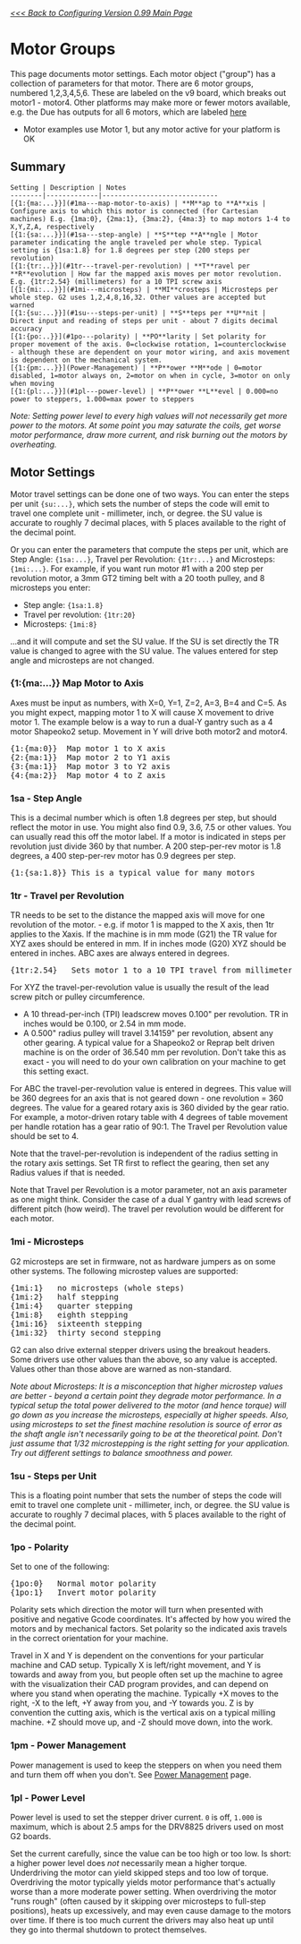 _[<<< Back to Configuring Version 0.99 Main Page](Configuring-Version-0.99)_

# Motor Groups
This page documents motor settings. Each motor object ("group") has a collection of parameters for that motor. There are 6 motor groups, numbered 1,2,3,4,5,6. These are labeled on the v9 board, which breaks out motor1 - motor4. Other platforms may make more or fewer motors available, e.g. the Due has outputs for all 6 motors, which are labeled [here](Arduino-DUE-Pinout-for-g2core)

- Motor examples use Motor 1, but any motor active for your platform is OK

## Summary

	Setting | Description | Notes
	--------|-------------|-----------------------------
	[{1:{ma:...}}](#1ma---map-motor-to-axis) | **M**ap to **A**xis | Configure axis to which this motor is connected (for Cartesian machines) E.g. {1ma:0}, {2ma:1}, {3ma:2}, {4ma:3} to map motors 1-4 to X,Y,Z,A, respectively
	[{1:{sa:...}}](#1sa---step-angle) | **S**tep **A**ngle | Motor parameter indicating the angle traveled per whole step. Typical setting is {1sa:1.8} for 1.8 degrees per step (200 steps per revolution)
	[{1:{tr:..}}](#1tr---travel-per-revolution) | **T**ravel per **R**evolution | How far the mapped axis moves per motor revolution. E.g. {1tr:2.54} (millimeters) for a 10 TPI screw axis
	[{1:{mi:...}}](#1mi---microsteps) | **MI**crosteps | Microsteps per whole step. G2 uses 1,2,4,8,16,32. Other values are accepted but warned
	[{1:{su:...}}](#1su---steps-per-unit) | **S**teps per **U**nit | Direct input and reading of steps per unit - about 7 digits decimal accuracy
	[{1:{po:..}}](#1po---polarity) | **PO**larity | Set polarity for proper movement of the axis. 0=clockwise rotation, 1=counterclockwise - although these are dependent on your motor wiring, and axis movement is dependent on the mechanical system.
	[{1:{pm:...}}](Power-Management) | **P**ower **M**ode | 0=motor disabled, 1=motor always on, 2=motor on when in cycle, 3=motor on only when moving
	[{1:{pl:...}}](#1pl---power-level) | **P**ower **L**evel | 0.000=no power to steppers, 1.000=max power to steppers

_Note: Setting power level to every high values will not necessarily get more power to the motors. At some point you may  saturate the coils, get worse motor performance, draw more current, and risk burning out the motors by overheating._

## Motor Settings
Motor travel settings can be done one of two ways. You can enter the steps per unit `{su:...}`, which sets the number of steps the code will emit to travel one complete unit - millimeter, inch, or degree. the SU value is accurate to roughly 7 decimal places, with 5 places available to the right of the decimal point.

Or you can enter the parameters that compute the steps per unit, which are Step Angle: `{1sa:...}`, Travel per Revolution: `{1tr:...}` and Microsteps: `{1mi:...}`. For example, if you want run motor #1 with a 200 step per revolution motor, a 3mm GT2 timing belt with a 20 tooth pulley, and 8 microsteps you enter: 

- Step angle: `{1sa:1.8}`
- Travel per revolution: `{1tr:20}`  
- Microsteps: `{1mi:8}`

...and it will compute and set the SU value. If the SU is set directly the TR value is changed to agree with the SU value. The values entered for step angle and microsteps are not changed.

### {1:{ma:...}} Map Motor to Axis
Axes must be input as numbers, with X=0, Y=1, Z=2, A=3, B=4 and C=5. As you might expect, mapping motor 1 to X will cause X movement to drive motor 1. The example below is a way to run a dual-Y gantry such as a 4 motor Shapeoko2 setup. Movement in Y will drive both motor2 and motor4. 

<pre>
{1:{ma:0}}  Map motor 1 to X axis
{2:{ma:1}}  Map motor 2 to Y1 axis
{3:{ma:1}}  Map motor 3 to Y2 axis
{4:{ma:2}}  Map motor 4 to Z axis
</pre> 

### 1sa - Step Angle
This is a decimal number which is often 1.8 degrees per step, but should reflect the motor in use. You might also find 0.9, 3.6, 7.5 or other values. You can usually read this off the motor label. If a motor is indicated in steps per revolution just divide 360 by that number. A 200 step-per-rev motor is 1.8 degrees, a 400 step-per-rev motor has 0.9 degrees per step.

<pre>
{1:{sa:1.8}} This is a typical value for many motors 
</pre> 

### 1tr - Travel per Revolution
TR needs to be set to the distance the mapped axis will move for one revolution of the motor. - e.g. if motor 1 is mapped to the X axis, then 1tr applies to the Xaxis. If the machine is in mm mode (G21) the TR value for XYZ axes should be entered in mm. If in inches mode (G20) XYZ should be entered in inches. ABC axes are always entered in degrees.

<pre>
{1tr:2.54}   Sets motor 1 to a 10 TPI travel from millimeters (2.54 mm per revolution)
</pre>

For XYZ the travel-per-revolution value is usually the result of the lead screw pitch or pulley circumference.
* A 10 thread-per-inch (TPI) leadscrew moves 0.100" per revolution. TR in inches would be 0.100, or 2.54 in mm mode. 
* A 0.500" radius pulley will travel 3.14159" per revolution, absent any other gearing. A typical value for a Shapeoko2 or Reprap belt driven machine is on the order of 36.540 mm per revolution. Don't take this as exact - you will need to do your own calibration on your machine to get this setting exact.

For ABC the travel-per-revolution value is entered in degrees. This value will be 360 degrees for an axis that is not geared down - one revolution = 360 degrees. The value for a geared rotary axis is 360 divided by the gear ratio. For example, a motor-driven rotary table with 4 degrees of table movement per handle rotation has a gear ratio of 90:1. The Travel per Revolution value should be set to 4. 

Note that the travel-per-revolution is independent of the radius setting in the rotary axis settings. Set TR first to reflect the gearing, then set any Radius values if that is needed.  

Note that Travel per Revolution is a motor parameter, not an axis parameter as one might think. Consider the case of a dual Y gantry with lead screws of different pitch (how weird). The travel per revolution would be different for each motor. 

### 1mi - Microsteps
G2 microsteps are set in firmware, not as hardware jumpers as on some other systems. The following microstep values are supported: 

<pre>
{1mi:1}   no microsteps (whole steps)
{1mi:2}   half stepping
{1mi:4}   quarter stepping
{1mi:8}   eighth stepping
{1mi:16}  sixteenth stepping
{1mi:32}  thirty second stepping
</pre>

G2 can also drive external stepper drivers using the breakout headers. Some drivers use other values than the above, so any value is accepted. Values other than those above are warned as non-standard.

_Note about Microsteps: It is a misconception that higher microstep values are better - beyond a certain point they degrade motor performance. In a typical setup the total power delivered to the motor (and hence torque) will go down as you increase the microsteps, especially at higher speeds. Also, using microsteps to set the finest machine resolution is source of error as the shaft angle isn't necessarily going to be at the theoretical point. Don't just assume that 1/32 microstepping is the right setting for your application. Try out different settings to balance smoothness and power._

### 1su - Steps per Unit
This is a floating point number that sets the number of steps the code will emit to travel one complete unit - millimeter, inch, or degree. the SU value is accurate to roughly 7 decimal places, with 5 places available to the right of the decimal point.

### 1po - Polarity
Set to one of the following: 

<pre>
{1po:0}   Normal motor polarity
{1po:1}   Invert motor polarity
</pre>

Polarity sets which direction the motor will turn when presented with positive and negative Gcode coordinates. It's affected by how you wired the motors and by mechanical factors. Set polarity so the indicated axis travels in the correct orientation for your machine. 

Travel in X and Y is dependent on the conventions for your particular machine and CAD setup. Typically X is left/right movement, and Y is towards and away from you, but people often set up the machine to agree with the visualization their CAD program provides, and can depend on where you stand when operating the machine. Typically +X moves to the right, -X to the left, +Y away from you, and -Y towards you. Z is by convention the cutting axis, which is the vertical axis on a typical milling machine. +Z should move up, and -Z should move down, into the work.

### 1pm - Power Management
Power management is used to keep the steppers on when you need them and turn them off when you don't. See [Power Management](Power-Management) page.

### 1pl - Power Level
Power level is used to set the stepper driver current. `0` is off, `1.000` is maximum, which is about 2.5 amps for the DRV8825 drivers used on most G2 boards.

Set the current carefully, since the value can be too high or too low. Is short: a higher power level does *not* necessarily mean a higher torque. Underdriving the motor can yield skipped steps and too low of torque. Overdriving the motor typically yields motor performance that's actually worse than a more moderate power setting. When overdriving the motor "runs rough" (often caused by it skipping over microsteps to full-step positions), heats up excessively, and may even cause damage to the motors over time. If there is too much current the drivers may also heat up until they go into thermal shutdown to protect themselves.